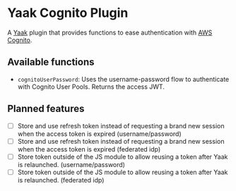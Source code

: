 # Yaak Cognito Plugin

A [Yaak](https://yaak.app) plugin that provides functions to ease authentication with [AWS Cognito](https://aws.amazon.com/cognito/).

## Available functions

- `cognitoUserPassword`: Uses the username-password flow to authenticate with Cognito User Pools. Returns the access JWT.

## Planned features

- [ ] Store and use refresh token instead of requesting a brand new session when the access token is expired (username/password)
- [ ] Store and use refresh token instead of requesting a brand new session when the access token is expired (federated idp)
- [ ] Store token outside of the JS module to allow reusing a token after Yaak is relaunched. (username/password)
- [ ] Store token outside of the JS module to allow reusing a token after Yaak is relaunched. (federated idp)
